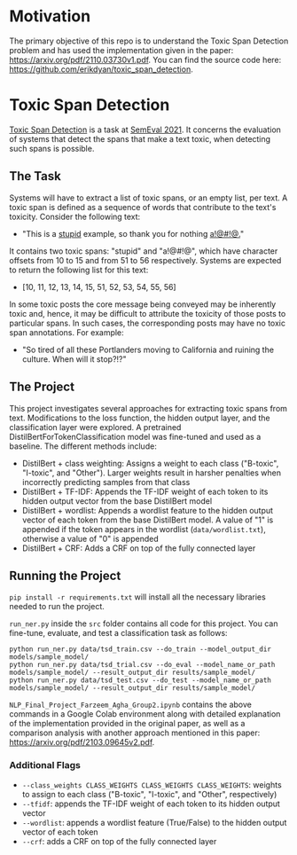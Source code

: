 # Motivation

The primary objective of this repo is to understand the Toxic Span Detection problem and has used the implementation given in the paper: https://arxiv.org/pdf/2110.03730v1.pdf. You can find the source code here: https://github.com/erikdyan/toxic_span_detection.

# Toxic Span Detection

[Toxic Span Detection](https://sites.google.com/view/toxicspans) is a task at [SemEval 2021](https://semeval.github.io/SemEval2021/). It concerns the evaluation of systems that detect the spans that make a text toxic, when detecting such spans is possible.

## The Task

Systems will have to extract a list of toxic spans, or an empty list, per text. A toxic span is defined as a sequence of words that contribute to the text's toxicity. Consider the following text:

* "This is a <ins>stupid</ins> example, so thank you for nothing <ins>a!@#!@.</ins>"

It contains two toxic spans: "stupid" and "a!@#!@", which have character offsets from 10 to 15 and from 51 to 56 respectively. Systems are expected to return the following list for this text:

* [10, 11, 12, 13, 14, 15, 51, 52, 53, 54, 55, 56]

In some toxic posts the core message being conveyed may be inherently toxic and, hence, it may be difficult to attribute the toxicity of those posts to particular spans. In such cases, the corresponding posts may have no toxic span annotations. For example:

* "So tired of all these Portlanders moving to California and ruining the culture. When will it stop?!?"

## The Project

This project investigates several approaches for extracting toxic spans from text. Modifications to the loss function, the hidden output layer, and the classification layer were explored. A pretrained DistilBertForTokenClassification model was fine-tuned and used as a baseline. The different methods include:

* DistilBert + class weighting: Assigns a weight to each class ("B-toxic", "I-toxic", and "Other"). Larger weights result in harsher penalties when incorrectly predicting samples from that class
* DistilBert + TF-IDF: Appends the TF-IDF weight of each token to its hidden output vector from the base DistilBert model
* DistilBert + wordlist: Appends a wordlist feature to the hidden output vector of each token from the base DistilBert model. A value of "1" is appended if the token appears in the wordlist (`data/wordlist.txt`), otherwise a value of "0" is appended
* DistilBert + CRF: Adds a CRF on top of the fully connected layer

## Running the Project

`pip install -r requirements.txt` will install all the necessary libraries needed to run the project.

`run_ner.py` inside the `src` folder contains all code for this project. You can fine-tune, evaluate, and test a classification task as follows:

```
python run_ner.py data/tsd_train.csv --do_train --model_output_dir models/sample_model/
python run_ner.py data/tsd_trial.csv --do_eval --model_name_or_path models/sample_model/ --result_output_dir results/sample_model/
python run_ner.py data/tsd_test.csv --do_test --model_name_or_path models/sample_model/ --result_output_dir results/sample_model/
```

`NLP_Final_Project_Farzeem_Agha_Group2.ipynb` contains the above commands in a Google Colab environment along with detailed explanation of the implementation provided in the original paper, as well as a comparison analysis with another approach mentioned in this paper: https://arxiv.org/pdf/2103.09645v2.pdf.

### Additional Flags

* `--class_weights CLASS_WEIGHTS CLASS_WEIGHTS CLASS_WEIGHTS`: weights to assign to each class ("B-toxic", "I-toxic", and "Other", respectively)
* `--tfidf`: appends the TF-IDF weight of each token to its hidden output vector
* `--wordlist`: appends a wordlist feature (True/False) to the hidden output vector of each token
* `--crf`: adds a CRF on top of the fully connected layer
